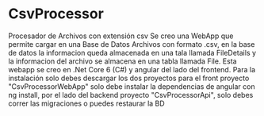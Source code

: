 # CsvProcessor
Procesador de Archivos con extensión csv
Se creo una WebApp que permite cargar en una Base de Datos Archivos con formato .csv, en la base de datos la informacion queda almacenada 
en una tala llamada FileDetails y la informacion del archivo se almacena en una tabla llamada File.  Esta webapp se creo en .Net Core 6 (C#) 
y angular del lado del frontend.
Para la instalación solo debes descargar los dos proyectos para el front proyecto "CsvProcessorWebApp" solo debe instalar la dependencias de angular
con ng install, por el lado del backend proyecto "CsvProcessorApi", solo debes correr las migraciones o puedes restaurar la BD
